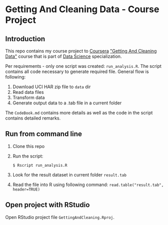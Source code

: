 # Getting And Cleaning Data - Course Project

## Introduction

This repo contains my course project to [Coursera](https://www.coursera.org) ["Getting And Cleaning Data"](https://class.coursera.org/getdata-002) course that is part of [Data Science](https://www.coursera.org/specialization/jhudatascience/1?utm_medium=listingPage) specialization.

Per requirements - only one script was created: `run_analysis.R`. The script contains all code necessary to generate required file. General flow is following:

1. Download UCI HAR zip file to `data` dir
2. Read data files
3. Transform data
4. Generate output data to a .tab file in a current folder

The `CodeBook.md` contains more details as well as the code in the script contains detailed remarks.


## Run from command line

1. Clone this repo
2. Run the script:

       $ Rscript run_analysis.R

3. Look for the result dataset in current folder `result.tab`

4. Read the file into R using following command:
`read.table("result.tab", header=TRUE)`
	   
## Open project with RStudio

Open RStudio project file `GettingAndCleaning.Rproj`.
